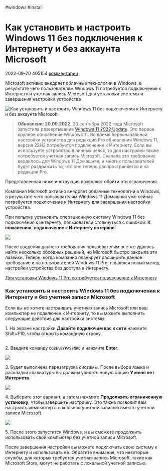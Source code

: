 #windows #install
# Как установить и настроить Windows 11 без подключения к Интернету и без аккаунта Microsoft

2022-09-20 405154 [комментарии](https://www.comss.ru/disqus/page.php?id=10226)

Microsoft активно внедряет облачные технологии в Windows, в результате чего пользователям Windows 11 потребуется подключение к Интернету и учетная запись Microsoft для установки системы и завершения настройки устройства

![Как установить и настроить Windows 11 без подключения к Интернету и без аккаунта Microsoft](https://cdn.comss.net/img/072020/microsoft-cloud-pc.jpg?aspect_ratio=3:2)

> **Обновлено: 20.09.2022**. 20 сентября 2022 года Microsoft запустила развертывание [Windows 11 2022 Update](https://www.comss.ru/page.php?id=10939). Это первое крупное обновление Windows 11. Во время первоначальной настройки устройства для редакций Pro обновления Windows 11, версия 22H2 потребуется подключение к Интернету. Если вы используете устройство в личных целях, то для настройки также потребуется учетная запись Microsoft. Сначала это требование вводилось для Windows 11 Домашняя, и многих пользователей будет раздражать то, что оно теперь распространяется и на редакции Pro.
> 
Представленная ниже инструкция позволяет обойти эти ограничения.

Компания Microsoft активно внедряет облачные технологии в Windows, в результате чего пользователям Windows 11 Домашняя уже сейчас потребуется подключение к Интернету для завершения настройки устройства.

При попытке установить операционную систему Windows 11 без подключения к интернету, пользователи столкнуться с ошибкой: **К сожалению, подключение к Интернету потеряно**.

![](https://cdn.comss.net/img/022022/OOBE_01.png)

После введения данного требования пользователям все же удалось найти несколько обходных решений, но Microsoft быстро закрыла эти лазейки. Теперь, когда компания планирует расширить данное требование и на пользователей Windows 11 Pro, появился новый метод настройки устройства без доступа к Интернету.

[Для установки Windows 11 Pro потребуется подключение к Интернету](https://www.comss.ru/page.php?id=10207)

### Как установить и настроить Windows 11 без подключения к Интернету и без учетной записи Microsoft

Если вы не хотите настраивать учетную запись Microsoft или ваш компьютер не подключен к Интернету, то вы можете выполнить следующие действия для настройки системы:

1\. На экране настройки **Давайте подключим вас к сети** нажмите Shift+F10, чтобы открыть командную строку.

![](data:image/png;base64,iVBORw0KGgoAAAANSUhEUgAAAAEAAAABCAYAAAAfFcSJAAAAAXNSR0IArs4c6QAAAARnQU1BAACxjwv8YQUAAAAJcEhZcwAADsQAAA7EAZUrDhsAAAANSURBVBhXYzh8+PB/AAffA0nNPuCLAAAAAElFTkSuQmCC)

2\. Введите команду `OOBE\BYPASSNRO` и нажмите **Enter**.

![](https://cdn.comss.net/img/022022/OOBE_03.png)

3\. Будет выполнена перезагрузка системы. После выбора языка и раскладки клавиатуры вы должны увидеть новую опцию **У меня нет Интернета**.

![](https://cdn.comss.net/img/022022/OOBE_04.png)

4\. Выберите этот вариант, а затем нажмите **Продолжить ограниченную установку**, чтобы завершить настройку. Это также позволит вам настроить компьютер с локальной учетной записью вместо учетной записи Microsoft.

![](https://cdn.comss.net/img/022022/OOBE_05.png)

5\. После этого запустится Windows, и вы сможете продолжить использовать свой компьютер без учетной записи Microsoft.

После завершения настройки вы можете подключить свою систему к Интернету и использовать ее. Обратите внимание, что некоторые службы, для которых требуется учетная запись Microsoft, такие как Microsoft Store, могут не работать с локальной учетной записью.